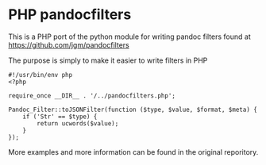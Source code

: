 # PHP pandocfilters

This is a PHP port of the python module for writing pandoc filters found at
https://github.com/jgm/pandocfilters

The purpose is simply to make it easier to write filters in PHP

```{.php}
#!/usr/bin/env php
<?php

require_once __DIR__ . '/../pandocfilters.php';

Pandoc_Filter::toJSONFilter(function ($type, $value, $format, $meta) {
    if ('Str' == $type) {
        return ucwords($value);
    }
});

```

More examples and more information can be found in the original reporitory.
